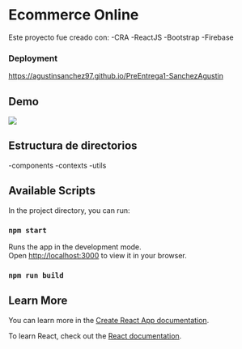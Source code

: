 # Ecommerce Online

Este proyecto fue creado con: 
-CRA
-ReactJS
-Bootstrap
-Firebase


### Deployment

https://agustinsanchez97.github.io/PreEntrega1-SanchezAgustin


## Demo

![](https://firebasestorage.googleapis.com/v0/b/coderhouse-ecommerce-2ea33.appspot.com/o/Recorrido.gif?alt=media&token=02c87fa1-730d-4696-84f3-c7d6b1b4d788)

## Estructura de directorios

-components
-contexts
-utils

## Available Scripts

In the project directory, you can run:

### `npm start`

Runs the app in the development mode.\
Open [http://localhost:3000](http://localhost:3000) to view it in your browser.


### `npm run build`



## Learn More

You can learn more in the [Create React App documentation](https://facebook.github.io/create-react-app/docs/getting-started).

To learn React, check out the [React documentation](https://reactjs.org/).


